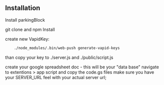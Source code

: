 
## Installation

Install parkingBlock

git clone and npm Install

create new VapidKey:
```bash
    ./node_modules/.bin/web-push generate-vapid-keys
```
than copy your key to ./server.js and ./public/script.js


create your google spreadsheet doc - this will be your "data base"
navigate to extentions > app script and copy the code.gs files 
make sure you have your SERVER_URL feel with your actual server url;
